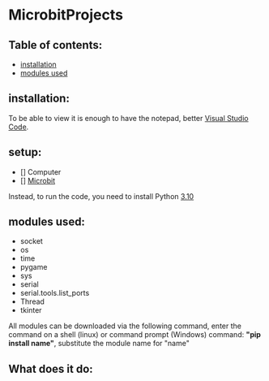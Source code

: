 # MicrobitProjects
## Table of contents:
* [installation](#installation)
* [modules used](#modules-used)

## installation:
To be able to view it is enough to have the notepad, better [Visual Studio Code](https://code.visualstudio.com/Download).

## setup:
- [] Computer
- [] [Microbit](https://www.microbit.org/) 

Instead, to run the code, you need to install Python [3.10](https://www.python.org/downloads/)
## modules used:
* socket
* os
* time
* pygame
* sys
* serial
* serial.tools.list_ports
* Thread
* tkinter

All modules can be downloaded via the following command, enter the command on a shell (linux) or command prompt (Windows)
command: **"pip install name"**, substitute the module name for "name"

## What does it do:
